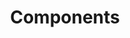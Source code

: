 ---
_layout: OverviewLayout
title: Components
heading: Components that you can customize with props
---